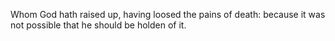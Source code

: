 Whom God hath raised up, having loosed the pains of death: because it was not possible that he should be holden of it.

